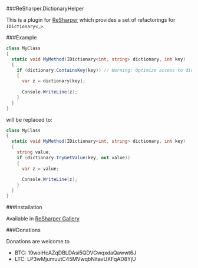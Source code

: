 ###ReSharper.DictionaryHelper

This is a plugin for [ReSharper](http://jetbrains.com/resharper) which provides a set of refactorings for `IDictionary<,>`.

###Example

```csharp
class MyClass
{
  static void MyMethod(IDictionary<int, string> dictionary, int key)
  {
    if (dictionary.ContainsKey(key)) // Warning: Optimize access to dictionary.
    {
      var z = dictionary[key];
  
      Console.WriteLine(z);
    }
  }
}
```
will be replaced to:
```csharp
class MyClass
{
  static void MyMethod(IDictionary<int, string> dictionary, int key)
  {
    string value;
    if (dictionary.TryGetValue(key, out value))
    {
      var z = value;
        
      Console.WriteLine(z);
    }
  }
}

```

###Installation

Available in [ReSharper Gallery](http://resharper-plugins.jetbrains.com/packages/ReSharper.DictionaryHelper/)

###Donations

Donations are welcome to 

* BTC: 19woiHcAZqDBLDAsi5QDVGwqxdaQawwt6J
* LTC: LP3wMjumuutC45MVwqbNitavUXFqAD8YjU
